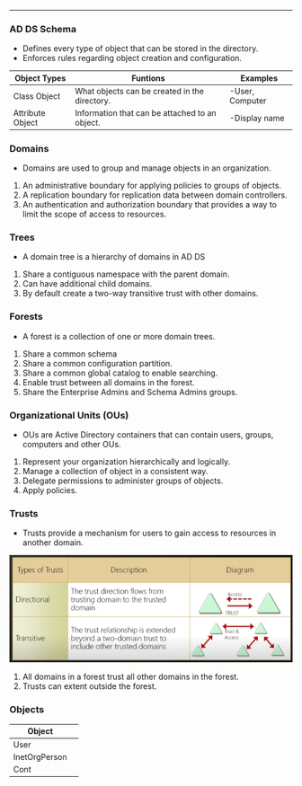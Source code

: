 ___
### AD DS Schema
- Defines every type of object that can be stored in the directory.
- Enforces rules regarding object creation and configuration.


| Object Types     | Funtions                                       | Examples        |
| ---------------- | ---------------------------------------------- | --------------- |
| Class Object     | What objects can be created in the directory.  | -User, Computer |
| Attribute Object | Information that can be attached to an object. | -Display name   |

### Domains
- Domains are used to group and manage objects in an organization.

1. An administrative boundary for applying policies to groups of objects.
2. A replication boundary for replication data between domain controllers.
3. An authentication and authorization boundary that provides a way to limit the scope of access to resources.

### Trees
- A domain tree is a hierarchy of domains in AD DS

1. Share a contiguous namespace with the parent domain.
2. Can have additional child domains.
3. By default create a two-way transitive trust with other domains.

### Forests 
- A forest is a collection of one or more domain trees.

1. Share a common schema
2. Share a common configuration partition.
3. Share a common global catalog to enable searching.
4. Enable trust between all domains in the forest.
5. Share the Enterprise Admins and Schema Admins groups.

### Organizational Units (OUs)
- OUs are Active Directory containers that can contain users, groups, computers and other OUs.

1. Represent your organization hierarchically and logically.
2. Manage a collection of object in a consistent way.
3. Delegate permissions to administer groups of objects.
4. Apply policies.


### Trusts
- Trusts provide a mechanism for users to gain access to resources in another domain.

![](Courses/TCM%20Practical%20Ethical%20Hacking/Domain%206%20-%20Active%20Directory/assests/Pasted%20image%2020251009222024.png)

1. All domains in a forest trust all other domains in the forest.
2. Trusts can extent outside the forest.


### Objects


| Object        |     |
| ------------- | --- |
| User          |     |
| InetOrgPerson |     |
| Cont          |     |
